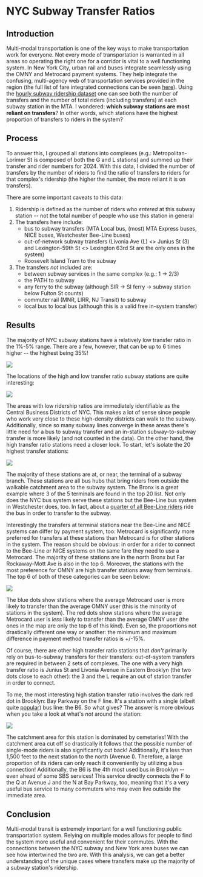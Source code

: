 # NYC Subway Transfer Ratios

## Introduction
Multi-modal transportation is one of the key ways to make transportation work for everyone. Not every mode of transportation is warranted in all areas so operating the right one for a corridor is vital to a well functioning system. In New York City, urban rail and buses integrate seamlessly using the OMNY and Metrocard payment systems. They help integrate the confusing, multi-agency web of transportation services provided in the region (the full list of fare integrated connections can be seen [here](https://en.wikipedia.org/wiki/New_York_City_transit_fares#Current_fares)). Using the [hourly subway ridership dataset](https://data.ny.gov/Transportation/MTA-Subway-Hourly-Ridership-2020-2024/wujg-7c2s/about_data) one can see both the number of transfers and the number of total riders (including transfers) at each subway station in the MTA. I wondered: **which subway stations are most reliant on transfers**? In other words, which stations have the highest proportion of transfers to riders in the system?  

## Process
To answer this, I grouped all stations into complexes (e.g.: Metropolitan-Lorimer St is composed of both the G and L stations) and summed up their transfer and rider numbers for 2024. With this data, I divided the number of transfers by the number of riders to find the ratio of transfers to riders for that complex's ridership (the higher the number, the more reliant it is on transfers). 

There are some important caveats to this data:
1. Ridership is defined as the number of riders who *entered* at this subway station -- not the total number of people who use this station in general
2. The transfers here include:
    - bus to subway transfers (MTA Local bus, (most) MTA Express buses, NICE buses, Westchester Bee-Line buses)
    - out-of-network subway transfers (Livonia Ave (L) <> Junius St (3) and Lexington-59th St <> Lexington 63rd St are the only ones in the system)
    - Roosevelt Island Tram to the subway
3. The transfers *not* included are:
    - between subway services in the same complex (e.g.: 1 -> 2/3)
    - the PATH to subway
    - any ferry to the subway (although SIR -> SI ferry -> subway station below Fulton St counts)
    - commuter rail (MNR, LIRR, NJ Transit) to subway
    - local bus to local bus (although this is a valid free in-system transfer)
 
## Results
The majority of NYC subway stations have a relatively low transfer ratio in the 1%-5% range. There are a few, however, that can be up to 6 times higher -- the highest being 35%! 

![](saved_data/distribution_of_station_transfer_ratios.png)

The locations of the high and low transfer ratio subway stations are quite interesting: 

![](saved_data/all_station_transfer_ratios.png)

The areas with low ridership ratios are immediately identifiable as the Central Business Districts of NYC. This makes a lot of sense since people who work very close to these high-density districts can walk to the subway. Additionally, since so many subway lines converge in these areas there's little need for a bus to subway transfer and an in-station subway-to-subway transfer is more likely (and not counted in the data). On the other hand, the high transfer ratio stations need a closer look. To start, let's isolate the 20 highest transfer stations: 

![](saved_data/top_20_station_transfer_ratios.png)

The majority of these stations are at, or near, the terminal of a subway branch. These stations are all bus hubs that bring riders from outside the walkable catchment area to the subway system. The Bronx is a great example where 3 of the 5 terminals are found in the top 20 list. Not only does the NYC bus system serve these stations but the Bee-Line bus system in Westchester does, too. In fact, about a [quarter of all Bee-Line riders](https://tstc.org/wp-content/uploads/2024/07/2024-07-08_Buzz-on-the-Bee-Line-2.0.pdf) ride the bus in order to transfer to the subway. 

Interestingly the transfers at terminal stations near the Bee-Line and NICE systems can differ by payment system, too: Metrocard is significantly more preferred for transfers at these stations than Metrocard is for other stations in the system. The reason should be obvious: in order for a rider to connect to the Bee-Line or NICE systems on the same fare they need to use a Metrocard. The majority of these stations are in the north Bronx but Far Rockaway-Mott Ave is also in the top 6. Moreover, the stations with the most preference for OMNY are high transfer stations away from terminals. The top 6 of both of these categories can be seen below: 

![](saved_data/station_transfer_ratios_by_payment.png)

The blue dots show stations where the average Metrocard user is more likely to transfer than the average OMNY user (this is the minority of stations in the system). The red dots show stations where the average Metrocard user is *less* likely to transfer than the average OMNY user (the ones in the map are only the top 6 of this kind). Even so, the proportions not drastically different one way or another: the minimum and maximum difference in payment method transfer ratios is +/-15%.   

Of course, there are other high transfer ratio stations that *don't* primarily rely on bus-to-subway transfers for their transfers: out-of-system transfers are required in between 2 sets of complexes. The one with a very high transfer ratio is Junius St and Livonia Avenue in Eastern Brooklyn (the two dots close to each other): the 3 and the L require an out of station transfer in order to connect. 

To me, the most interesting high station transfer ratio involves the dark red dot in Brooklyn: Bay Parkway on the F line. It's a station with a single (albeit quite [popular](https://www.mta.info/document/113336)) bus line: the B6. So what gives? The answer is more obvious when you take a look at what's *not* around the station: 

![](saved_data/Bay_Pkwy_screenshot.png)

The catchment area for this station is dominated by cemetaries! With the catchment area cut off so drastically it follows that the possible number of single-mode riders is also significantly cut back! Additionally, it's less than 1,500 feet to the next station to the north (Avenue I). Therefore, a large proportion of its riders can only reach it conveniently by utilizing a bus connection! Additionally, the B6 is the 4th most used bus in Brooklyn -- even ahead of some SBS services! This service directly connects the F to the Q at Avenue J and the N at Bay Parkway, too, meaning that it's a very useful bus service to many commuters who may even live outside the immediate area.  

## Conclusion
Multi-modal transit is extremely important for a well functioning public transportation system. Relying on multiple modes allows for people to find the system more useful and convenient for their commutes. With the connections between the NYC subway and New York area buses we can see how intertwined the two are. With this analysis, we can get a better understanding of the unique cases where transfers make up the majority of a subway station's ridership. 
